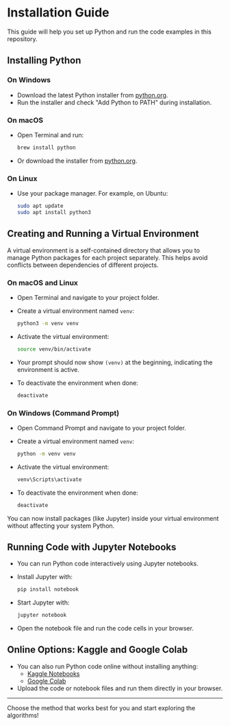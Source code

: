 # Installation Guide

This guide will help you set up Python and run the code examples in this repository.

## Installing Python

### On Windows

- Download the latest Python installer from [python.org](https://www.python.org/downloads/windows/).
- Run the installer and check "Add Python to PATH" during installation.

### On macOS

- Open Terminal and run:

  ```zsh
  brew install python
  ```

- Or download the installer from [python.org](https://www.python.org/downloads/macos/).

### On Linux

- Use your package manager. For example, on Ubuntu:

  ```sh
  sudo apt update
  sudo apt install python3
  ```

## Creating and Running a Virtual Environment

A virtual environment is a self-contained directory that allows you to manage Python packages for each project separately. This helps avoid conflicts between dependencies of different projects.

### On macOS and Linux

- Open Terminal and navigate to your project folder.

- Create a virtual environment named `venv`:

  ```zsh
  python3 -m venv venv
  ```

- Activate the virtual environment:

  ```zsh
  source venv/bin/activate
  ```

- Your prompt should now show `(venv)` at the beginning, indicating the environment is active.

- To deactivate the environment when done:

  ```zsh
  deactivate
  ```

### On Windows (Command Prompt)

- Open Command Prompt and navigate to your project folder.

- Create a virtual environment named `venv`:

  ```cmd
  python -m venv venv
  ```

- Activate the virtual environment:

  ```cmd
  venv\Scripts\activate
  ```

- To deactivate the environment when done:

  ```cmd
  deactivate
  ```

You can now install packages (like Jupyter) inside your virtual environment without affecting your system Python.

## Running Code with Jupyter Notebooks

- You can run Python code interactively using Jupyter notebooks.
- Install Jupyter with:

  ```sh
  pip install notebook
  ```

- Start Jupyter with:

  ```sh
  jupyter notebook
  ```

- Open the notebook file and run the code cells in your browser.

## Online Options: Kaggle and Google Colab

- You can also run Python code online without installing anything:
  - [Kaggle Notebooks](https://www.kaggle.com/code)
  - [Google Colab](https://colab.research.google.com/)
- Upload the code or notebook files and run them directly in your browser.

---

Choose the method that works best for you and start exploring the algorithms!
